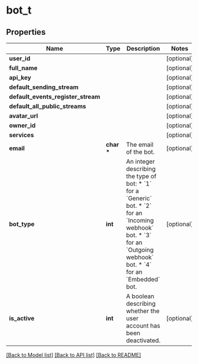 # bot_t

## Properties
Name | Type | Description | Notes
------------ | ------------- | ------------- | -------------
**user_id** |  |  | [optional] 
**full_name** |  |  | [optional] 
**api_key** |  |  | [optional] 
**default_sending_stream** |  |  | [optional] 
**default_events_register_stream** |  |  | [optional] 
**default_all_public_streams** |  |  | [optional] 
**avatar_url** |  |  | [optional] 
**owner_id** |  |  | [optional] 
**services** |  |  | [optional] 
**email** | **char \*** | The email of the bot.  | [optional] 
**bot_type** | **int** | An integer describing the type of bot: * &#x60;1&#x60; for a &#x60;Generic&#x60; bot. * &#x60;2&#x60; for an &#x60;Incoming webhook&#x60; bot. * &#x60;3&#x60; for an &#x60;Outgoing webhook&#x60; bot. * &#x60;4&#x60; for an &#x60;Embedded&#x60; bot.  | [optional] 
**is_active** | **int** | A boolean describing whether the user account has been deactivated.  | [optional] 

[[Back to Model list]](../README.md#documentation-for-models) [[Back to API list]](../README.md#documentation-for-api-endpoints) [[Back to README]](../README.md)


